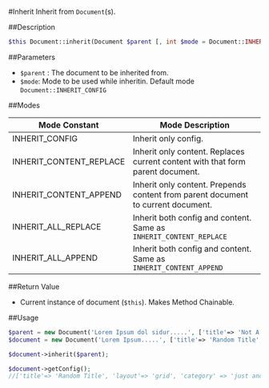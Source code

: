 ---
---
#Inherit
Inherit from `Document`(s).

##Description
```php
$this Document::inherit(Document $parent [, int $mode = Document::INHERIT_CONFIG])
```
##Parameters
- `$parent` : The document to be inherited from.
- `$mode`: Mode to be used while inheritin. Default mode `Document::INHERIT_CONFIG`

##Modes

| Mode Constant           | Mode Description                                                                 |
|-------------------------|----------------------------------------------------------------------------------|
| INHERIT_CONFIG          | Inherit only config.                                                             |
| INHERIT_CONTENT_REPLACE | Inherit only content. Replaces current content with that form parent document.   |
| INHERIT_CONTENT_APPEND  | Inherit only content. Prepends content from parent document to current document. |
| INHERIT_ALL_REPLACE     | Inherit both config and content. Same as `INHERIT_CONTENT_REPLACE`               |
| INHERIT_ALL_APPEND      | Inherit both config and content. Same as `INHERIT_CONTENT_APPEND`                |

##Return Value
- Current instance of document (`$this`). Makes Method Chainable.

##Usage
```php
$parent = new Document('Lorem Ipsum dol sidur.....', ['title'=> 'Not A Random Title', 'layout' => 'grid']);
$document = new Document('Lorem Ipsum.....', ['title'=> 'Random Title', 'category' => 'just another category']);

$document->inherit($parent);

$document->getConfig();
//['title'=> 'Random Title', 'layout'=> 'grid', 'category' => 'just another category']

```
